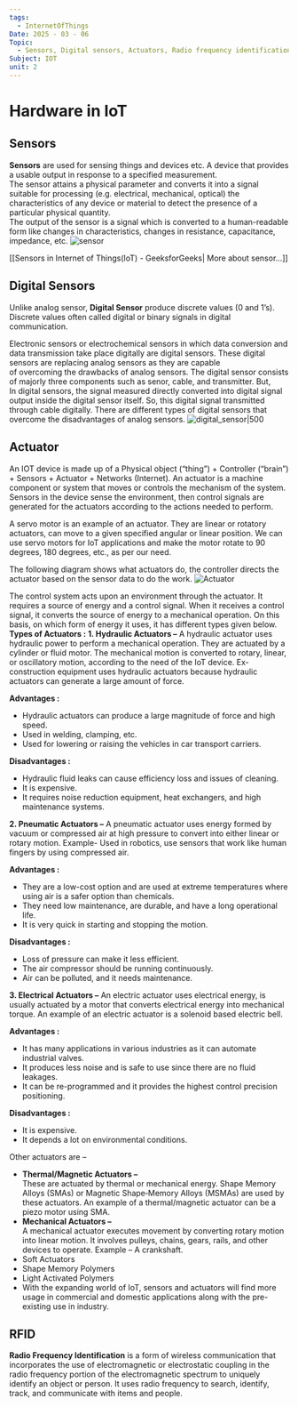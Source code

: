 ```yaml
---
tags:
  - InternetOfThings
Date: 2025 - 03 - 06
Topic:
  - Sensors, Digital sensors, Actuators, Radio frequency identification (RFID) technology,
Subject: IOT
unit: 2
---
```

# Hardware in IoT
## Sensors
**Sensors** are used for sensing things and devices etc.
A device that provides a usable output in response to a specified measurement.  
The sensor attains a physical parameter and converts it into a signal suitable for processing (e.g. electrical, mechanical, optical) the characteristics of any device or material to detect the presence of a particular physical quantity.  
The output of the sensor is a signal which is converted to a human-readable form like changes in characteristics, changes in resistance, capacitance, impedance, etc.
![sensor](https://media.geeksforgeeks.org/wp-content/uploads/20210429114343/Sensors.png)

[[Sensors in Internet of Things(IoT) - GeeksforGeeks| More about sensor...]]

## Digital Sensors

Unlike analog sensor, **Digital Sensor** produce discrete values (0 and 1’s). Discrete values often called digital or binary signals in digital communication.

Electronic sensors or electrochemical sensors in which data conversion and data transmission take place digitally are digital sensors. These digital sensors are replacing analog sensors as they are capable of overcoming the drawbacks of analog sensors. The digital sensor consists of majorly three components such as senor, cable, and transmitter. But, In digital sensors, the signal measured directly converted into digital signal output inside the digital sensor itself. So, this digital signal transmitted through cable digitally. There are different types of digital sensors that overcome the disadvantages of analog sensors.
![digital_sensor|500](https://i0.wp.com/iot4beginners.com/wp-content/uploads/2020/05/Untitled1111.jpg?resize=640%2C374&ssl=1)

## Actuator
An IOT device is made up of a Physical object (“thing”) + Controller (“brain”) + Sensors + Actuator + Networks (Internet). An actuator is a machine component or system that moves or controls the mechanism of the system. Sensors in the device sense the environment, then control signals are generated for the actuators according to the actions needed to perform.

A servo motor is an example of an actuator. They are linear or rotatory actuators, can move to a given specified angular or linear position. We can use servo motors for IoT applications and make the motor rotate to 90 degrees, 180 degrees, etc., as per our need.

The following diagram shows what actuators do, the controller directs the actuator based on the sensor data to do the work.
![Actuator](https://media.geeksforgeeks.org/wp-content/uploads/20210218231302/actuatorPage21.png)

The control system acts upon an environment through the actuator. It requires a source of energy and a control signal. When it receives a control signal, it converts the source of energy to a mechanical operation. On this basis, on which form of energy it uses, it has different types given below.
**Types of Actuators :**
**1. Hydraulic Actuators –**
A hydraulic actuator uses hydraulic power to perform a mechanical operation. They are actuated by a cylinder or fluid motor. The mechanical motion is converted to rotary, linear, or oscillatory motion, according to the need of the IoT device. Ex- construction equipment uses hydraulic actuators because hydraulic actuators can generate a large amount of force.

**Advantages :**

- Hydraulic actuators can produce a large magnitude of force and high speed.
- Used in welding, clamping, etc.
- Used for lowering or raising the vehicles in car transport carriers.

**Disadvantages :**

- Hydraulic fluid leaks can cause efficiency loss and issues of cleaning.
- It is expensive.
- It requires noise reduction equipment, heat exchangers, and high maintenance systems.

**2. Pneumatic Actuators –**
A pneumatic actuator uses energy formed by vacuum or compressed air at high pressure to convert into either linear or rotary motion. Example- Used in robotics, use sensors that work like human fingers by using compressed air.

**Advantages :**
- They are a low-cost option and are used at extreme temperatures where using air is a safer option than chemicals.
- They need low maintenance, are durable, and have a long operational life.
- It is very quick in starting and stopping the motion.

**Disadvantages :**
- Loss of pressure can make it less efficient.
- The air compressor should be running continuously.
- Air can be polluted, and it needs maintenance.

**3. Electrical Actuators –**
An electric actuator uses electrical energy, is usually actuated by a motor that converts electrical energy into mechanical torque. An example of an electric actuator is a solenoid based electric bell. 

**Advantages :**
- It has many applications in various industries as it can automate industrial valves.
- It produces less noise and is safe to use since there are no fluid leakages.
- It can be re-programmed and it provides the highest control precision positioning.

**Disadvantages :**
- It is expensive.
- It depends a lot on environmental conditions.

Other actuators are –
- **Thermal/Magnetic Actuators –**   
    These are actuated by thermal or mechanical energy. Shape Memory Alloys (SMAs) or Magnetic Shape‐Memory Alloys (MSMAs) are used by these actuators. An example of a thermal/magnetic actuator can be a piezo motor using SMA.
- **Mechanical Actuators –**   
    A mechanical actuator executes movement by converting rotary motion into linear motion. It involves pulleys, chains, gears, rails, and other devices to operate. Example – A crankshaft.
- Soft Actuators
- Shape Memory Polymers
- Light Activated Polymers
- With the expanding world of IoT, sensors and actuators will find more usage in commercial and domestic applications along with the pre-existing use in industry.


## RFID
**Radio Frequency Identification** is a form of wireless communication that incorporates the use of electromagnetic or electrostatic coupling in the radio frequency portion of the electromagnetic spectrum to uniquely identify an object or person. It uses radio frequency to search, identify, track, and communicate with items and people.
